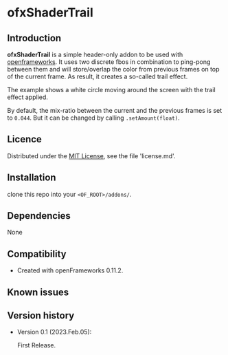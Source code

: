 ofxShaderTrail
=====================================


Introduction
------------
**ofxShaderTrail** is a simple header-only addon to be used with [openframeworks](https://openframeworks.cc). It uses two discrete fbos in combination to ping-pong between them and will store/overlap the color from previous frames on top of the current frame. As result, it creates a so-called trail effect.

The example shows a white circle moving around the screen with the trail effect applied.

By default, the mix-ratio between the current and the previous frames is set to `0.044`. But it can be changed by calling `.setAmount(float)`.

Licence
-------
Distributed under the [MIT License](https://en.wikipedia.org/wiki/MIT_License), see the file 'license.md'.

Installation
------------
clone this repo into your `<OF_ROOT>/addons/`.

Dependencies
------------
None

Compatibility
------------
- Created with openFrameworks 0.11.2.

Known issues
------------


Version history
------------

- Version 0.1 (2023.Feb.05):

	First Release.


